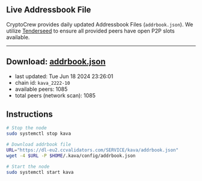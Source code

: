 ## Live Addressbook File

CryptoCrew provides daily updated Addressbook Files (`addrbook.json`). We utilize [Tenderseed](https://github.com/binaryholdings/tenderseed) to ensure all provided peers have open P2P slots available.

---
**Download: [addrbook.json](https://dl-eu2.ccvalidators.com/SERVICE/kava/addrbook.json)**
---

- last updated: Tue Jun 18 2024 23:26:01
- chain id: `kava_2222-10`
- available peers: 1085
- total peers (network scan): 1085

## Instructions
```sh
# Stop the node
sudo systemctl stop kava

# Download addrbook file
URL="https://dl-eu2.ccvalidators.com/SERVICE/kava/addrbook.json"
wget -4 $URL -P $HOME/.kava/config/addrbook.json

# Start the node
sudo systemctl start kava
```
